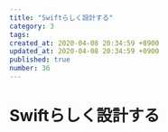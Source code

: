 ```yaml
---
title: "Swiftらしく設計する"
category: 3
tags: 
created_at: 2020-04-08 20:34:59 +0900
updated_at: 2020-04-08 20:34:59 +0900
published: true
number: 36
---
```


# Swiftらしく設計する

